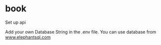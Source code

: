 # book

Set up api

Add your own Database String in the .env file. You can use database from www.elephantsql.com